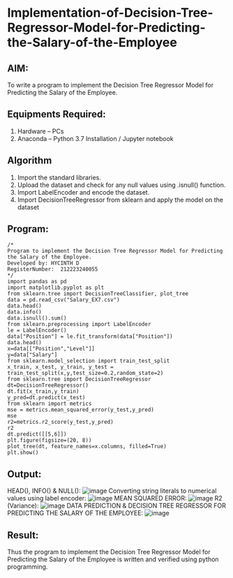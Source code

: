 # Implementation-of-Decision-Tree-Regressor-Model-for-Predicting-the-Salary-of-the-Employee

## AIM:
To write a program to implement the Decision Tree Regressor Model for Predicting the Salary of the Employee.

## Equipments Required:
1. Hardware – PCs
2. Anaconda – Python 3.7 Installation / Jupyter notebook

## Algorithm
1. Import the standard libraries.
2. Upload the dataset and check for any null values using .isnull() function. 
3. Import LabelEncoder and encode the dataset.
4. Import DecisionTreeRegressor from sklearn and apply the model on the dataset

## Program:
```
/*
Program to implement the Decision Tree Regressor Model for Predicting the Salary of the Employee.
Developed by: HYCINTH D
RegisterNumber:  212223240055
*/
import pandas as pd
import matplotlib.pyplot as plt
from sklearn.tree import DecisionTreeClassifier, plot_tree
data = pd.read_csv("Salary_EX7.csv")
data.head()
data.info()
data.isnull().sum()
from sklearn.preprocessing import LabelEncoder
le = LabelEncoder()
data["Position"] = le.fit_transform(data["Position"])
data.head()
x=data[["Position","Level"]]
y=data["Salary"]
from sklearn.model_selection import train_test_split
x_train, x_test, y_train, y_test = train_test_split(x,y,test_size=0.2,random_state=2)
from sklearn.tree import DecisionTreeRegressor
dt=DecisionTreeRegressor()
dt.fit(x_train,y_train)
y_pred=dt.predict(x_test)
from sklearn import metrics
mse = metrics.mean_squared_error(y_test,y_pred)
mse
r2=metrics.r2_score(y_test,y_pred)
r2
dt.predict([[5,6]])
plt.figure(figsize=(20, 8))
plot_tree(dt, feature_names=x.columns, filled=True)
plt.show()
```

## Output:
HEAD(), INFO() & NULL():
![image](https://github.com/user-attachments/assets/c22cc8bc-d14f-4bd8-8c1c-d7d45307de29)
Converting string literals to numerical values using label encoder:
![image](https://github.com/user-attachments/assets/41e7262e-92d6-4895-87ea-06d6f2c9eaa4)
MEAN SQUARED ERROR:
![image](https://github.com/user-attachments/assets/fd0ab218-5d61-4bd5-b598-f616a324dc0d)
R2 (Variance):
![image](https://github.com/user-attachments/assets/a9e550cf-1e3a-4293-8221-dc6e3b88d945)
DATA PREDICTION & DECISION TREE REGRESSOR FOR PREDICTING THE SALARY OF THE EMPLOYEE:
![image](https://github.com/user-attachments/assets/da339180-8173-4a17-8333-9dfa012624a4)

## Result:
Thus the program to implement the Decision Tree Regressor Model for Predicting the Salary of the Employee is written and verified using python programming.
